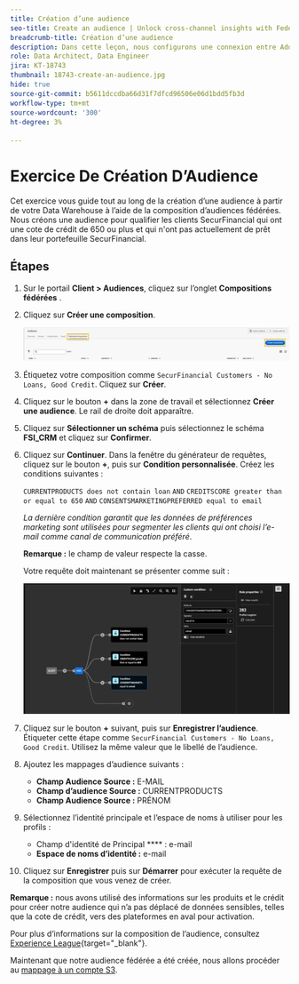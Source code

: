 ```yaml
---
title: Création d’une audience
seo-title: Create an audience | Unlock cross-channel insights with Federated Audience Composition
breadcrumb-title: Création d’une audience
description: Dans cette leçon, nous configurons une connexion entre Adobe Experience Platform et votre Data Warehouse d’entreprise pour activer la composition d’audiences fédérées.
role: Data Architect, Data Engineer
jira: KT-18743
thumbnail: 18743-create-an-audience.jpg
hide: true
source-git-commit: b5611dccdba66d31f7dfcd96506e06d1bdd5fb3d
workflow-type: tm+mt
source-wordcount: '300'
ht-degree: 3%

---
```



# Exercice De Création D’Audience

Cet exercice vous guide tout au long de la création d’une audience à partir de votre Data Warehouse à l’aide de la composition d’audiences fédérées. Nous créons une audience pour qualifier les clients SecurFinancial qui ont une cote de crédit de 650 ou plus et qui n&#39;ont pas actuellement de prêt dans leur portefeuille SecurFinancial.

## Étapes

1. Sur le portail **Client > Audiences**, cliquez sur l’onglet **Compositions fédérées** .
2. Cliquez sur **Créer une composition**.

   ![create-composition](assets/create-composition.png)

3. Étiquetez votre composition comme `SecurFinancial Customers - No Loans, Good Credit`. Cliquez sur **Créer**.

4. Cliquez sur le bouton **+** dans la zone de travail et sélectionnez **Créer une audience**. Le rail de droite doit apparaître.

5. Cliquez sur **Sélectionner un schéma** puis sélectionnez le schéma **FSI_CRM** et cliquez sur **Confirmer**.

6. Cliquez sur **Continuer**. Dans la fenêtre du générateur de requêtes, cliquez sur le bouton **+**, puis sur **Condition personnalisée**. Créez les conditions suivantes :

   `CURRENTPRODUCTS does not contain loan`
   `AND`
   `CREDITSCORE greater than or equal to 650`
   `AND`
   `CONSENTSMARKETINGPREFERRED equal to email`

   *La dernière condition garantit que les données de préférences marketing sont utilisées pour segmenter les clients qui ont choisi l’e-mail comme canal de communication préféré*.

   **Remarque :** le champ de valeur respecte la casse.

   Votre requête doit maintenant se présenter comme suit :

   ![query-builder](assets/query-builder.png)

7. Cliquez sur le bouton **+** suivant, puis sur **Enregistrer l’audience**. Étiqueter cette étape comme `SecurFinancial Customers - No Loans, Good Credit`. Utilisez la même valeur que le libellé de l’audience.

8. Ajoutez les mappages d’audience suivants :

   - **Champ Audience Source :** E-MAIL
   - **Champ d’audience Source :** CURRENTPRODUCTS
   - **Champ Audience Source :** PRÉNOM

9. Sélectionnez l’identité principale et l’espace de noms à utiliser pour les profils :

   - Champ d&#39;identité de Principal **** : e-mail
   - **Espace de noms d’identité :** e-mail

10. Cliquez sur **Enregistrer** puis sur **Démarrer** pour exécuter la requête de la composition que vous venez de créer.

**Remarque :** nous avons utilisé des informations sur les produits et le crédit pour créer notre audience qui n’a pas déplacé de données sensibles, telles que la cote de crédit, vers des plateformes en aval pour activation.

Pour plus d’informations sur la composition de l’audience, consultez [Experience League](https://experienceleague.adobe.com/en/docs/federated-audience-composition/using/compositions/create-composition/create-composition){target="_blank"}.

Maintenant que notre audience fédérée a été créée, nous allons procéder au [mappage à un compte S3](map-federated-audience-to-s3.md).
